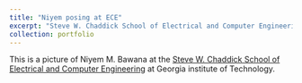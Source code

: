 ```yaml
---
title: "Niyem posing at ECE"
excerpt: "Steve W. Chaddick School of Electrical and Computer Engineering<br/><img src='/images/GT-ECE.jpg' width='300' height='200'>"
collection: portfolio
---
```


This is a picture of Niyem M. Bawana at the [Steve W. Chaddick School of Electrical and Computer Engineering](https://ece.gatech.edu/about/welcome-from-the-chair) at Georgia institute of Technology. 
